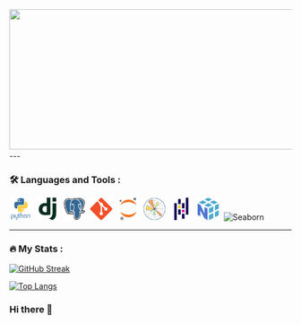 <!-- sources: https://www.sitepoint.com/github-profile-readme/ -->

<div id="header" align="center">
  <img src="https://media0.giphy.com/media/yjos61Qgsy17q/giphy.gif?cid=ecf05e47lumdg23etmsq377ckbahj7j0amoydk9559doqks8&ep=v1_gifs_related&rid=giphy.gif&ct=g" width="1100" height="250"/>
</div>
---

### :hammer_and_wrench: Languages and Tools :
<div>
  <img src="https://github.com/devicons/devicon/blob/master/icons/python/python-original-wordmark.svg" title="Python" alt="Python" width="40" height="40"/>&nbsp;
  <img src="https://github.com/devicons/devicon/blob/master/icons/django/django-plain.svg" title="Django" alt="Django" width="40" height="40"/>&nbsp;
  <img src="https://github.com/devicons/devicon/blob/master/icons/postgresql/postgresql-original.svg" title="Postgresql" alt="Postgresql" width="40" height="40"/>&nbsp;
  <img src="https://github.com/devicons/devicon/blob/master/icons/git/git-original.svg" title="Git" alt="Git" width="40" height="40"/>&nbsp;
  <img src="https://github.com/devicons/devicon/blob/master/icons/jupyter/jupyter-original.svg" title="Jupyter" alt="Jupyter" width="40" height="40"/>&nbsp;
  <img src="https://github.com/devicons/devicon/blob/master/icons/matplotlib/matplotlib-original.svg" title="Matplotlib" alt="Matplotlib" width="40" height="40"/>&nbsp;
  <img src="https://github.com/devicons/devicon/blob/master/icons/pandas/pandas-original.svg" title="Pandas" alt="Pandas" width="40" height="40"/>&nbsp;
  <img src="https://github.com/devicons/devicon/blob/master/icons/numpy/numpy-original.svg" title="Numpy" alt="Numpy" width="40" height="40"/>&nbsp;
  <img src="https://raw.githubusercontent.com/mwaskom/seaborn/ae7acf0ce6e30ae773f513e0ccadbb7341cf5e90/doc/_static/logo-mark-lightbg.svg" title="Seaborn" alt="Seaborn" width="45" height="45"/>&nbsp;
</div>

---

### :fire: My Stats :
[![GitHub Streak](http://github-readme-streak-stats.herokuapp.com?user=cult2rologist&theme=vision-friendly-dark&hide_border=true)](https://git.io/streak-stats)

[![Top Langs](https://github-readme-stats.vercel.app/api/top-langs/?username=cult2rologist&layout=compact&theme=transparent&hide_border=false&hide=jupyter%20notebook)](https://github.com/anuraghazra/github-readme-stats)


### Hi there 👋

<!--
**cult2rologist/cult2rologist** is a ✨ _special_ ✨ repository because its `README.md` (this file) appears on your GitHub profile.

Here are some ideas to get you started:

- 🔭 I’m currently working on ...
- 🌱 I’m currently learning ...
- 👯 I’m looking to collaborate on ...
- 🤔 I’m looking for help with ...
- 💬 Ask me about ...
- 📫 How to reach me: ...
- 😄 Pronouns: ...
- ⚡ Fun fact: ...
-->
